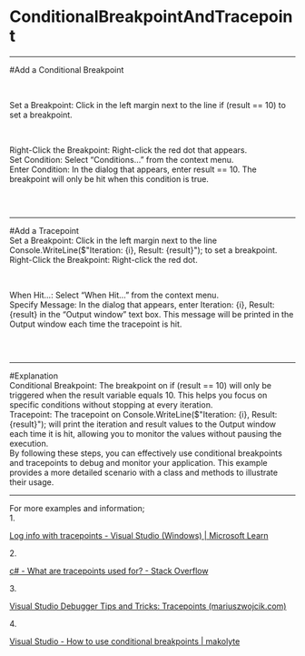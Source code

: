 # ConditionalBreakpointAndTracepoint
<hr/>
#Add a Conditional Breakpoint <br/>
<p>
  <img src="https://github.com/kodpencerem/ConditionalBreakpointAndTracepoint/assets/35402914/240b90e2-9786-452d-9975-fa7613070a34" alt=""/>
</p>
<br/>
Set a Breakpoint: Click in the left margin next to the line if (result == 10) to set a breakpoint.<br/>
<p>
  <img src="https://github.com/kodpencerem/ConditionalBreakpointAndTracepoint/assets/35402914/14a4007d-55a6-4a3c-be6b-6a863d58be08" alt=""/>  
</p>
<br/>
Right-Click the Breakpoint: Right-click the red dot that appears.<br/>
Set Condition: Select “Conditions…” from the context menu.<br/>
Enter Condition: In the dialog that appears, enter result == 10. The breakpoint will only be hit when this condition is true.<br/>
<p>
  <img src="https://github.com/kodpencerem/ConditionalBreakpointAndTracepoint/assets/35402914/d192a41f-fc96-4339-b64e-7acb87cb9513" alt=""/>  
</p>
<br/>
<hr/>
#Add a Tracepoint<br/>
Set a Breakpoint: Click in the left margin next to the line Console.WriteLine($"Iteration: {i}, Result: {result}"); to set a breakpoint.<br/>
Right-Click the Breakpoint: Right-click the red dot.<br/>
<p>
  <img src="https://github.com/kodpencerem/ConditionalBreakpointAndTracepoint/assets/35402914/461b440a-cdeb-4f21-a074-29b81179bb42" alt=""/> 
</p>
<br/>
When Hit…: Select “When Hit…” from the context menu.<br/>
Specify Message: In the dialog that appears, enter Iteration: {i}, Result: {result} in the “Output window” text box. This message will be printed in the Output window each time the tracepoint is hit.<br/>
<p>
  <img src="https://github.com/kodpencerem/ConditionalBreakpointAndTracepoint/assets/35402914/f704e66c-4183-4c69-9191-713e14a9a972" alt=""/> 
</p>
<br/>
<hr/>
#Explanation<br/>
Conditional Breakpoint: The breakpoint on if (result == 10) will only be triggered when the result variable equals 10. This helps you focus on specific conditions without stopping at every iteration.<br/>
Tracepoint: The tracepoint on Console.WriteLine($"Iteration: {i}, Result: {result}"); will print the iteration and result values to the Output window each time it is hit, allowing you to monitor the values without pausing the execution.<br/>
By following these steps, you can effectively use conditional breakpoints and tracepoints to debug and monitor your application. This example provides a more detailed scenario with a class and methods to illustrate their usage.<br/>
<hr/>
For more examples and information;<br/>
1.	<p><a href="https://learn.microsoft.com/en-us/visualstudio/debugger/using-tracepoints?view=vs-2022" target="_blank">Log info with tracepoints - Visual Studio (Windows) | Microsoft Learn</a></p>
2.	<p><a href="https://stackoverflow.com/questions/23066756/what-are-tracepoints-used-for" target="_blank">c# - What are tracepoints used for? - Stack Overflow</a></p>
3.	<p><a href="https://www.mariuszwojcik.com/visual-studio-debugger-tips-and-tricks-tracepoints/" target="_blank">Visual Studio Debugger Tips and Tricks: Tracepoints (mariuszwojcik.com)</a></p> 
4.	<p><a href="https://makolyte.com/visual-studio-how-to-use-conditional-breakpoints/" target="_blank">Visual Studio - How to use conditional breakpoints | makolyte</a></p><br/>



